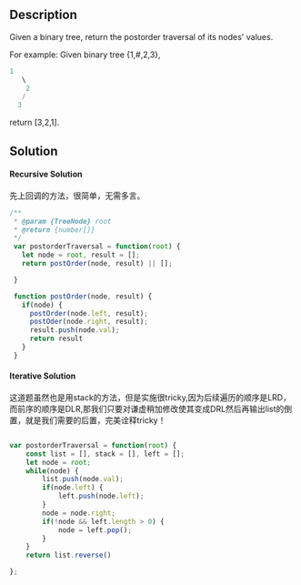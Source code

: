 ## Description

Given a binary tree, return the postorder traversal of its nodes' values.

For example:
Given binary tree {1,#,2,3},

```js
1
   \
    2
   /
  3
```
return [3,2,1].

## Solution

#### Recursive Solution
先上回调的方法，很简单，无需多言。

```js
/**
 * @param {TreeNode} root
 * @return {number[]}
 */
 var postorderTraversal = function(root) {
   let node = root, result = [];
   return postOrder(node, result) || [];

 }

 function postOrder(node, result) {
   if(node) {
     postOrder(node.left, result);
     postOder(node.right, result);
     result.push(node.val);
     return result
   }
 }
```
#### Iterative Solution
这道题虽然也是用stack的方法，但是实施很tricky,因为后续遍历的顺序是LRD，而前序的顺序是DLR,那我们只要对谦虚稍加修改使其变成DRL然后再输出list的倒置，就是我们需要的后置，完美诠释tricky！


```js

var postorderTraversal = function(root) {
    const list = [], stack = [], left = [];
    let node = root;
    while(node) {
        list.push(node.val);
        if(node.left) {
            left.push(node.left);
        }
        node = node.right;
        if(!node && left.length > 0) {
            node = left.pop();
        }
    }
    return list.reverse()

};
```

